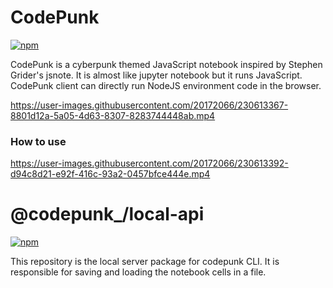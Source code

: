 # CodePunk
[![npm](https://img.shields.io/npm/v/codepunk)](https://www.npmjs.com/package/codepunk)

CodePunk is a cyberpunk themed JavaScript notebook inspired by Stephen Grider's jsnote. 
It is almost like jupyter notebook but it runs JavaScript. 
CodePunk client can directly run NodeJS environment code in the browser.


https://user-images.githubusercontent.com/20172066/230613367-8801d12a-5a05-4d63-8307-8283744448ab.mp4

### How to use



https://user-images.githubusercontent.com/20172066/230613392-d94c8d21-e92f-416c-93a2-0457bfce444e.mp4




# @codepunk_/local-api
[![npm](https://img.shields.io/npm/v/@codepunk_/local-api)](https://www.npmjs.com/package/@codepunk_/local-apik)

This repository is the local server package for codepunk CLI. It is responsible for saving and loading the notebook cells in a file. 
